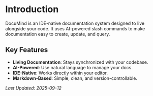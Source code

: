 # Introduction

DocuMind is an IDE-native documentation system designed to live alongside your code. It uses AI-powered slash commands to make documentation easy to create, update, and query.

## Key Features

- **Living Documentation**: Stays synchronized with your codebase.
- **AI-Powered**: Use natural language to manage your docs.
- **IDE-Native**: Works directly within your editor.
- **Markdown-Based**: Simple, clean, and version-controllable.

*Last Updated: 2025-09-12*
